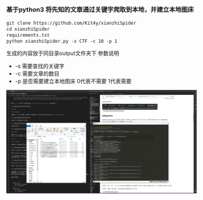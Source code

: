 ### 基于python3 将先知的文章通过关键字爬取到本地，并建立本地图床
```
git clone https://github.com/Kit4y/xianzhiSpider
cd xianzhiSpider
requirements.txt
python xianzhiSpider.py -s CTF -c 10 -p 1
```
生成的内容放于同目录output文件夹下
参数说明

- -s 需要查找的关键字
- -c 需要文章的数目
- -p 是否需要建立本地图床 0代表不需要 1代表需要

![](1.png)